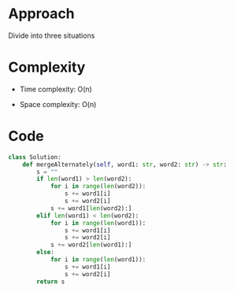 # Approach

Divide into three situations

# Complexity

- Time complexity:
O(n)

- Space complexity:
O(n)

# Code

```Python []
class Solution:
    def mergeAlternately(self, word1: str, word2: str) -> str:
        s = ""
        if len(word1) > len(word2):
            for i in range(len(word2)):
                s += word1[i]
                s += word2[i]
            s += word1[len(word2):]
        elif len(word1) < len(word2):
            for i in range(len(word1)):
                s += word1[i]
                s += word2[i]
            s += word2[len(word1):]
        else:
            for i in range(len(word1)):
                s += word1[i]
                s += word2[i]
        return s
```
